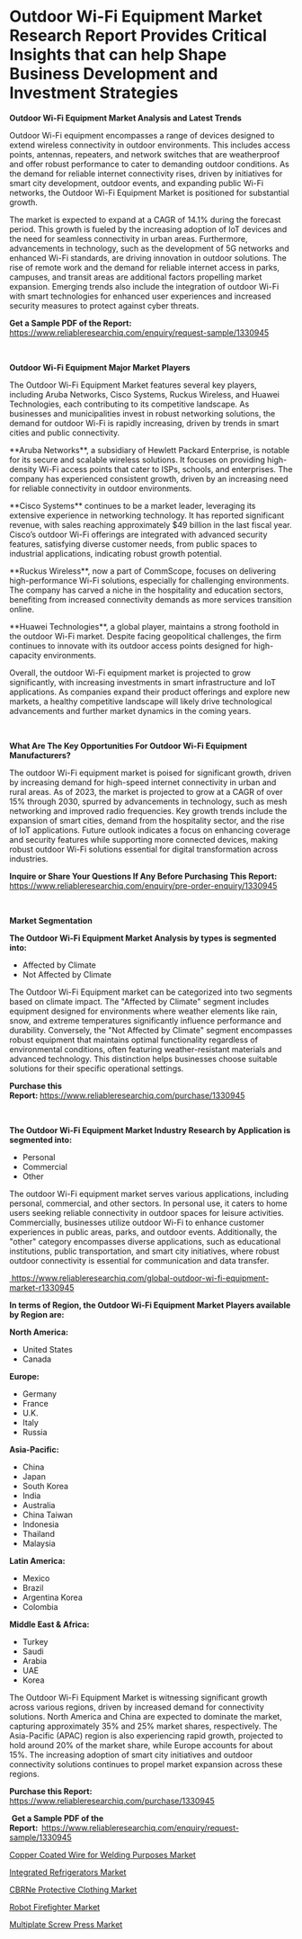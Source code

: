<p><h1>Outdoor Wi-Fi Equipment Market Research Report Provides Critical Insights that can help Shape Business Development and Investment Strategies</h1></p><p><strong>Outdoor Wi-Fi Equipment Market Analysis and Latest Trends</strong></p>
<p><p>Outdoor Wi-Fi equipment encompasses a range of devices designed to extend wireless connectivity in outdoor environments. This includes access points, antennas, repeaters, and network switches that are weatherproof and offer robust performance to cater to demanding outdoor conditions. As the demand for reliable internet connectivity rises, driven by initiatives for smart city development, outdoor events, and expanding public Wi-Fi networks, the Outdoor Wi-Fi Equipment Market is positioned for substantial growth.</p><p>The market is expected to expand at a CAGR of 14.1% during the forecast period. This growth is fueled by the increasing adoption of IoT devices and the need for seamless connectivity in urban areas. Furthermore, advancements in technology, such as the development of 5G networks and enhanced Wi-Fi standards, are driving innovation in outdoor solutions. The rise of remote work and the demand for reliable internet access in parks, campuses, and transit areas are additional factors propelling market expansion. Emerging trends also include the integration of outdoor Wi-Fi with smart technologies for enhanced user experiences and increased security measures to protect against cyber threats.</p></p>
<p><strong>Get a Sample PDF of the Report:&nbsp;</strong> <a href="https://www.reliableresearchiq.com/enquiry/request-sample/1330945?utm_campaign=1594&utm_medium=2&utm_source=Github&utm_content=ia&utm_term=16102024&utm_id=outdoor-wi-fi-equipment">https://www.reliableresearchiq.com/enquiry/request-sample/1330945</a></p>
<p>&nbsp;</p>
<p><strong>Outdoor Wi-Fi Equipment Major Market Players</strong></p>
<p><p>The Outdoor Wi-Fi Equipment Market features several key players, including Aruba Networks, Cisco Systems, Ruckus Wireless, and Huawei Technologies, each contributing to its competitive landscape. As businesses and municipalities invest in robust networking solutions, the demand for outdoor Wi-Fi is rapidly increasing, driven by trends in smart cities and public connectivity.</p><p>**Aruba Networks**, a subsidiary of Hewlett Packard Enterprise, is notable for its secure and scalable wireless solutions. It focuses on providing high-density Wi-Fi access points that cater to ISPs, schools, and enterprises. The company has experienced consistent growth, driven by an increasing need for reliable connectivity in outdoor environments. </p><p>**Cisco Systems** continues to be a market leader, leveraging its extensive experience in networking technology. It has reported significant revenue, with sales reaching approximately $49 billion in the last fiscal year. Cisco’s outdoor Wi-Fi offerings are integrated with advanced security features, satisfying diverse customer needs, from public spaces to industrial applications, indicating robust growth potential.</p><p>**Ruckus Wireless**, now a part of CommScope, focuses on delivering high-performance Wi-Fi solutions, especially for challenging environments. The company has carved a niche in the hospitality and education sectors, benefiting from increased connectivity demands as more services transition online.</p><p>**Huawei Technologies**, a global player, maintains a strong foothold in the outdoor Wi-Fi market. Despite facing geopolitical challenges, the firm continues to innovate with its outdoor access points designed for high-capacity environments. </p><p>Overall, the outdoor Wi-Fi equipment market is projected to grow significantly, with increasing investments in smart infrastructure and IoT applications. As companies expand their product offerings and explore new markets, a healthy competitive landscape will likely drive technological advancements and further market dynamics in the coming years.</p></p>
<p>&nbsp;</p>
<p><strong>What Are The Key Opportunities For Outdoor Wi-Fi Equipment Manufacturers?</strong></p>
<p><p>The outdoor Wi-Fi equipment market is poised for significant growth, driven by increasing demand for high-speed internet connectivity in urban and rural areas. As of 2023, the market is projected to grow at a CAGR of over 15% through 2030, spurred by advancements in technology, such as mesh networking and improved radio frequencies. Key growth trends include the expansion of smart cities, demand from the hospitality sector, and the rise of IoT applications. Future outlook indicates a focus on enhancing coverage and security features while supporting more connected devices, making robust outdoor Wi-Fi solutions essential for digital transformation across industries.</p></p>
<p><strong>Inquire or Share Your Questions If Any Before Purchasing This Report:</strong> <a href="https://www.reliableresearchiq.com/enquiry/pre-order-enquiry/1330945?utm_campaign=1594&utm_medium=2&utm_source=Github&utm_content=ia&utm_term=16102024&utm_id=outdoor-wi-fi-equipment">https://www.reliableresearchiq.com/enquiry/pre-order-enquiry/1330945</a></p>
<p>&nbsp;</p>
<p><strong>Market Segmentation</strong></p>
<p><strong>The Outdoor Wi-Fi Equipment Market Analysis by types is segmented into:</strong></p>
<p><ul><li>Affected by Climate</li><li>Not Affected by Climate</li></ul></p>
<p><p>The Outdoor Wi-Fi Equipment market can be categorized into two segments based on climate impact. The "Affected by Climate" segment includes equipment designed for environments where weather elements like rain, snow, and extreme temperatures significantly influence performance and durability. Conversely, the "Not Affected by Climate" segment encompasses robust equipment that maintains optimal functionality regardless of environmental conditions, often featuring weather-resistant materials and advanced technology. This distinction helps businesses choose suitable solutions for their specific operational settings.</p></p>
<p><strong>Purchase this Report:&nbsp;</strong><a href="https://www.reliableresearchiq.com/purchase/1330945?utm_campaign=1594&utm_medium=2&utm_source=Github&utm_content=ia&utm_term=16102024&utm_id=outdoor-wi-fi-equipment">https://www.reliableresearchiq.com/purchase/1330945</a></p>
<p>&nbsp;</p>
<p><strong>The Outdoor Wi-Fi Equipment Market Industry Research by Application is segmented into:</strong></p>
<p><ul><li>Personal</li><li>Commercial</li><li>Other</li></ul></p>
<p><p>The outdoor Wi-Fi equipment market serves various applications, including personal, commercial, and other sectors. In personal use, it caters to home users seeking reliable connectivity in outdoor spaces for leisure activities. Commercially, businesses utilize outdoor Wi-Fi to enhance customer experiences in public areas, parks, and outdoor events. Additionally, the "other" category encompasses diverse applications, such as educational institutions, public transportation, and smart city initiatives, where robust outdoor connectivity is essential for communication and data transfer.</p></p>
<p><a href="https://www.reliableresearchiq.com/global-outdoor-wi-fi-equipment-market-r1330945?utm_campaign=1594&utm_medium=2&utm_source=Github&utm_content=ia&utm_term=16102024&utm_id=outdoor-wi-fi-equipment">&nbsp;https://www.reliableresearchiq.com/global-outdoor-wi-fi-equipment-market-r1330945</a></p>
<p><strong>In terms of Region, the Outdoor Wi-Fi Equipment Market Players available by Region are:</strong></p>
<p>
    <p> <strong> North America: </strong>
        <ul>
            <li>United States</li>
            <li>Canada</li>
        </ul>
        </p> 
    <p> <strong> Europe: </strong>
        <ul>
            <li>Germany</li>
            <li>France</li>
            <li>U.K.</li>
            <li>Italy</li>
            <li>Russia</li>
        </ul>
        </p> 
    <p> <strong> Asia-Pacific: </strong>
        <ul>
            <li>China</li>
            <li>Japan</li>
            <li>South Korea</li>
            <li>India</li>
            <li>Australia</li>
            <li>China Taiwan</li>
            <li>Indonesia</li>
            <li>Thailand</li>
            <li>Malaysia</li>
        </ul>
        </p> 
    <p> <strong> Latin America: </strong>
        <ul>
            <li>Mexico</li>
            <li>Brazil</li>
            <li>Argentina Korea</li>
            <li>Colombia</li>
        </ul>
        </p> 
    <p> <strong> Middle East & Africa: </strong>
        <ul>
            <li>Turkey</li>
            <li>Saudi</li>
            <li>Arabia</li>
            <li>UAE</li>
            <li>Korea</li>
        </ul>
    </p>
    </p>
<p><p>The Outdoor Wi-Fi Equipment Market is witnessing significant growth across various regions, driven by increased demand for connectivity solutions. North America and China are expected to dominate the market, capturing approximately 35% and 25% market shares, respectively. The Asia-Pacific (APAC) region is also experiencing rapid growth, projected to hold around 20% of the market share, while Europe accounts for about 15%. The increasing adoption of smart city initiatives and outdoor connectivity solutions continues to propel market expansion across these regions.</p></p>
<p><strong>Purchase this Report: </strong><a href="https://www.reliableresearchiq.com/purchase/1330945?utm_campaign=1594&utm_medium=2&utm_source=Github&utm_content=ia&utm_term=16102024&utm_id=outdoor-wi-fi-equipment">https://www.reliableresearchiq.com/purchase/1330945</a></p>
<p>&nbsp;<strong>Get a Sample PDF of the Report:&nbsp;&nbsp;</strong><a href="https://www.reliableresearchiq.com/enquiry/request-sample/1330945?utm_campaign=1594&utm_medium=2&utm_source=Github&utm_content=ia&utm_term=16102024&utm_id=outdoor-wi-fi-equipment">https://www.reliableresearchiq.com/enquiry/request-sample/1330945</a></p>
<p><strong></strong></p>
<p><p><a href="https://github.com/hgf64gh/Market-Research-Report-List-1/blob/main/copper-coated-wire-for-welding-purposes-market.md?utm_campaign=1594&utm_medium=2&utm_source=Github&utm_content=ia&utm_term=16102024&utm_id=outdoor-wi-fi-equipment">Copper Coated Wire for Welding Purposes Market</a></p><p><a href="https://www.linkedin.com/pulse/market-dynamics-future-trends-global-integrated-refrigerators-kppbc?trk=public_post_embed_feed-article-content&utm_campaign=1594&utm_medium=2&utm_source=Github&utm_content=ia&utm_term=16102024&utm_id=outdoor-wi-fi-equipment">Integrated Refrigerators Market</a></p><p><a href="https://www.linkedin.com/pulse/strategic-market-insights-global-cbrne-protective-clothing-eewje?trk=public_post_embed_feed-article-content&utm_campaign=1594&utm_medium=2&utm_source=Github&utm_content=ia&utm_term=16102024&utm_id=outdoor-wi-fi-equipment">CBRNe Protective Clothing Market</a></p><p><a href="https://www.linkedin.com/pulse/robot-firefighter-market-global-regional-analysis-co3jc?trk=public_post_embed_feed-article-content&utm_campaign=1594&utm_medium=2&utm_source=Github&utm_content=ia&utm_term=16102024&utm_id=outdoor-wi-fi-equipment">Robot Firefighter Market</a></p><p><a href="https://www.linkedin.com/pulse/multiplate-screw-press-market-outlook-complete-industry-sdkgc?trk=public_post_embed_feed-article-content&utm_campaign=1594&utm_medium=2&utm_source=Github&utm_content=ia&utm_term=16102024&utm_id=outdoor-wi-fi-equipment">Multiplate Screw Press Market</a></p></p>